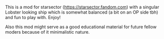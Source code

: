This is a mod for starsector (https://starsector.fandom.com) with a singular Lobster looking ship which is somewhat balanced (a bit on an OP side tbh) and fun to play with. 
Enjoy!

Also this mod might serve as a good educational material for future fellow moders because of it minimalistic nature. 
